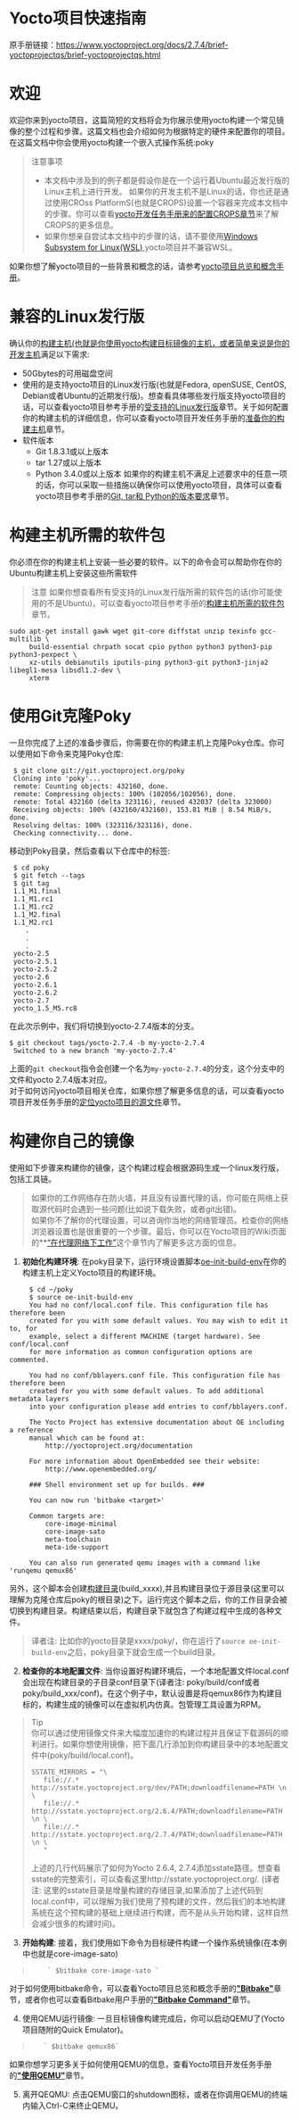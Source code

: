 # Yocto项目快速指南    
原手册链接：https://www.yoctoproject.org/docs/2.7.4/brief-yoctoprojectqs/brief-yoctoprojectqs.html

# 欢迎    
欢迎你来到yocto项目，这篇简短的文档将会为你展示使用yocto构建一个常见镜像的整个过程和步骤。这篇文档也会介绍如何为根据特定的硬件来配置你的项目。在这篇文档中你会使用yocto构建一个嵌入式操作系统:poky
> 注意事项
> - 本文档中涉及到的例子都是假设你是在一个运行着Ubuntu最近发行版的Linux主机上进行开发。 如果你的开发主机不是Linux的话，你也还是通过使用CROss PlatformS(也就是CROPS)设置一个容器来完成本文档中的步骤。你可以查看[yocto开发任务手册来的配置CROPS章节](http://www.yoctoproject.org/docs/2.7.4/dev-manual/dev-manual.html#setting-up-to-use-crops)来了解CROPS的更多信息。
> - 如果你想亲自尝试本文档中的步骤的话，请不要使用[Windows Subsystem for Linux(WSL)](https://en.wikipedia.org/wiki/Windows_Subsystem_for_Linux),yocto项目并不兼容WSL。

如果你想了解yocto项目的一些背景和概念的话，请参考[yocto项目总览和概念手册](http://www.yoctoproject.org/docs/2.7.4/overview-manual/overview-manual.html)。

# 兼容的Linux发行版
确认你的[构建主机(也就是你使用yocto构建目标镜像的主机，或者简单来说是你的开发主机](http://www.yoctoproject.org/docs/2.7.4/ref-manual/ref-manual.html#hardware-build-system-term)满足以下需求:     
- 50Gbytes的可用磁盘空间    
- 使用的是支持yocto项目的Linux发行版(也就是Fedora, openSUSE, CentOS, Debian或者Ubuntu的近期发行版)。想查看具体哪些发行版支持yocto项目的话，可以查看yocto项目参考手册的[受支持的Linux发行版](http://www.yoctoproject.org/docs/2.7.4/ref-manual/ref-manual.html#detailed-supported-distros)章节。关于如何配置你的构建主机的详细信息，你可以查看yocto项目开发任务手册的[准备你的构建主机](http://www.yoctoproject.org/docs/2.7.4/dev-manual/dev-manual.html#dev-preparing-the-build-host)章节。    
- 软件版本
    - Git 1.8.3.1或以上版本
    - tar 1.27或以上版本    
    - Python 3.4.0或以上版本
如果你的构建主机不满足上述要求中的任意一项的话，你可以采取一些措施以确保你可以使用yocto项目，具体可以查看yocto项目参考手册的[Git, tar和 Python的版本要求](http://www.yoctoproject.org/docs/2.7.4/ref-manual/ref-manual.html#required-git-tar-and-python-versions)章节。    

# 构建主机所需的软件包    
你必须在你的构建主机上安装一些必要的软件。以下的命令会可以帮助你在你的Ubuntu构建主机上安装这些所需软件
> 注意
> 如果你想查看所有受支持的Linux发行版所需的软件包的话(你可能使用的不是Ubuntu)，可以查看yocto项目参考手册的[构建主机所需的软件包](http://www.yoctoproject.org/docs/2.7.4/ref-manual/ref-manual.html#required-git-tar-and-python-versions)章节。

```
sudo apt-get install gawk wget git-core diffstat unzip texinfo gcc-multilib \
     build-essential chrpath socat cpio python python3 python3-pip python3-pexpect \
     xz-utils debianutils iputils-ping python3-git python3-jinja2 libegl1-mesa libsdl1.2-dev \
     xterm
```

# 使用Git克隆Poky    
一旦你完成了上述的准备步骤后，你需要在你的构建主机上克隆Poky仓库。你可以使用如下命令来克隆Poky仓库:
```
 $ git clone git://git.yoctoproject.org/poky
 Cloning into 'poky'...
 remote: Counting objects: 432160, done.
 remote: Compressing objects: 100% (102056/102056), done.
 remote: Total 432160 (delta 323116), reused 432037 (delta 323000)
 Receiving objects: 100% (432160/432160), 153.81 MiB | 8.54 MiB/s, done.
 Resolving deltas: 100% (323116/323116), done.
 Checking connectivity... done.
```    

移动到Poky目录，然后查看以下仓库中的标签:
```
 $ cd poky
 $ git fetch --tags
 $ git tag
 1.1_M1.final
 1.1_M1.rc1
 1.1_M1.rc2
 1.1_M2.final
 1.1_M2.rc1
    .
    .
    .
 yocto-2.5
 yocto-2.5.1
 yocto-2.5.2
 yocto-2.6
 yocto-2.6.1
 yocto-2.6.2
 yocto-2.7
 yocto_1.5_M5.rc8
```    

在此次示例中，我们将切换到yocto-2.7.4版本的分支。    
```
$ git checkout tags/yocto-2.7.4 -b my-yocto-2.7.4
 Switched to a new branch 'my-yocto-2.7.4'
```
上面的`git checkout`指令会创建一个名为`my-yocto-2.7.4`的分支，这个分支中的文件和yocto 2.7.4版本对应。    
对于如何访问yocto项目相关仓库，如果你想了解更多信息的话，可以查看yocto项目开发任务手册的[定位yocto项目的源文件](http://www.yoctoproject.org/docs/2.7.4/dev-manual/dev-manual.html#locating-yocto-project-source-files)章节。    

# 构建你自己的镜像    
使用如下步骤来构建你的镜像，这个构建过程会根据源码生成一个linux发行版，包括工具链。
> 如果你的工作网络存在防火墙，并且没有设置代理的话，你可能在网络上获取源代码时会遇到一些问题(比如说下载失败，或者git出错)。    
> 如果你不了解你的代理设置，可以咨询你当地的网络管理员。检查你的网络浏览器设置也是很重要的一个步骤。最后，你可以在Yocto项目的Wiki页面的**[“在代理网络下工作”](https://wiki.yoctoproject.org/wiki/Working_Behind_a_Network_Proxy)这个章节内了解更多这方面的信息。

1. **初始化构建环境**: 在poky目录下，运行环境设置脚本[oe-init-build-env](http://www.yoctoproject.org/docs/2.7.4/ref-manual/ref-manual.html#structure-core-script)在你的构建主机上定义Yocto项目的构建环境。    
```    
     $ cd ~/poky    
     $ source oe-init-build-env    
     You had no conf/local.conf file. This configuration file has therefore been    
     created for you with some default values. You may wish to edit it to, for    
     example, select a different MACHINE (target hardware). See conf/local.conf    
     for more information as common configuration options are commented.    

     You had no conf/bblayers.conf file. This configuration file has therefore been    
     created for you with some default values. To add additional metadata layers    
     into your configuration please add entries to conf/bblayers.conf.    

     The Yocto Project has extensive documentation about OE including a reference    
     manual which can be found at:    
         http://yoctoproject.org/documentation    

     For more information about OpenEmbedded see their website:    
         http://www.openembedded.org/    

     ### Shell environment set up for builds. ###    

     You can now run 'bitbake <target>'    

     Common targets are:
         core-image-minimal
         core-image-sato
         meta-toolchain
         meta-ide-support

     You can also run generated qemu images with a command like 'runqemu qemux86'    
```    
另外，这个脚本会创建[构建目录](http://www.yoctoproject.org/docs/2.7.4/ref-manual/ref-manual.html#build-directory)(build_xxxx),并且构建目录位于源目录(这里可以理解为克隆仓库后poky的根目录)之下。运行完这个脚本之后，你的工作目录会被切换到构建目录。构建结束以后，构建目录下就包含了构建过程中生成的各种文件。    
> 译者注: 比如你的yocto目录是xxxx/poky/，你在运行了`source oe-init-build-env`之后，poky目录下就会生成一个build目录。

2. **检查你的本地配置文件**: 当你设置好构建环境后，一个本地配置文件local.conf会出现在构建目录的子目录conf目录下(译者注: poky/build/conf或者poky/build_xxx/conf)。在这个例子中，默认设置是将qemux86作为构建目标的，构建生成的镜像可以在虚拟机内仿真。包管理工具设置为RPM。
> Tip    
> 你可以通过使用镜像文件来大幅度加速你的构建过程并且保证下载源码的顺利进行。如果你想使用镜像，把下面几行添加到你构建目录中的本地配置文件中(poky/build/local.conf)。
>  ``` 
>  SSTATE_MIRRORS = "\
>     file://.* http://sstate.yoctoproject.org/dev/PATH;downloadfilename=PATH \n \
>     file://.* http://sstate.yoctoproject.org/2.6.4/PATH;downloadfilename=PATH \n \
>     file://.* http://sstate.yoctoproject.org/2.7.4/PATH;downloadfilename=PATH \n \
>     "
> ```
> 上述的几行代码展示了如何为Yocto 2.6.4, 2.7.4添加sstate路径。想查看sstate的完整索引，可以查看这里http://sstate.yoctoproject.org/. (译者注: 这里的sstate目录是增量构建的存储目录,如果添加了上述代码到local.conf中，可以理解为我们使用了预构建的文件，然后我们的本地构建系统在这个预构建的基础上继续进行构建，而不是从头开始构建，这样自然会减少很多的构建时间)。    

3. **开始构建**: 接着，我们使用如下命令为目标硬件构建一个操作系统镜像(在本例中也就是core-image-sato)    
>         ` $bitbake core-image-sato `
对于如何使用bitbake命令，可以查看Yocto项目总览和概念手册的[**"Bitbake"**](http://www.yoctoproject.org/docs/2.7.4/overview-manual/overview-manual.html#usingpoky-components-bitbake)章节，或者你也可以查看Bitbake用户手册的[**"Bitbake Command"**](http://www.yoctoproject.org/docs/2.7.4/bitbake-user-manual/bitbake-user-manual.html#bitbake-user-manual-command)章节。    

4. 使用QEMU运行镜像: 一旦目标镜像构建完成后，你可以启动QEMU了(Yocto项目随附的Quick Emulator)。
>        ` $bitbake qemux86`    
如果你想学习更多关于如何使用QEMU的信息，查看Yocto项目开发任务手册的[**"使用QEMU"**](http://www.yoctoproject.org/docs/2.7.4/dev-manual/dev-manual.html#dev-manual-qemu)章节。

5. 离开QEQMU: 点击QEMU窗口的shutdown图标，或者在你调用QEMU的终端内输入Ctrl-C来终止QEMU。




